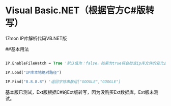 Visual Basic.NET（根据官方C#版转写）
====

17mon IP库解析代码VB.NET版

##基本用法
```vb

IP.EnableFileWatch = True '默认值为：false，如果为true将会检查ip库文件的变化自动reload数据

IP.Load("IP库本地绝对路径")

IP.Find("8.8.8.8") '返回字符串数组["GOOGLE","GOOGLE"]

```

基本版已测试，Ext版根据C#的Ext版转写，因为没购买Ext数据库，Ext版未测试。